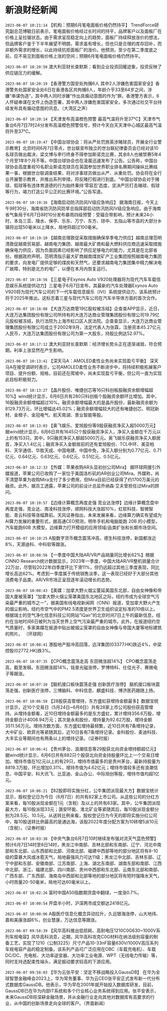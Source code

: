# 新浪财经新闻
`2023-06-07 10:21:14` 【机构：预期6月笔电面板价格仍然持平】 TrendForce研究副总范博毓日前表示，笔电面板价格经过长时间的持平，品牌客户以及面板厂在价格上呈拉锯状态。由于需求呈现稳定向上的趋势，面板厂持续释放涨价的想法，但品牌客户鉴于下半年展望不明朗，需求虽有增长，但也只是合理的库存回补，而非额外需求的增长，以此持续抗拒面板厂的涨价。他预测，至少在第二季度底之前，应不易见到面板价格上涨的空间；预期6月笔电面板价格仍然持平。

`2023-06-07 10:20:50` 澳大利亚财长查默斯：看到企业投资回暖迹象，投资反映了供应链压力的缓解。

`2023-06-07 10:20:19` 【香港警方国安处拘捕6人 其中2人涉嫌危害国家安全】香港警务处国家安全处6日在香港各区共拘捕6人，年龄介乎33至64岁之间，涉嫌“串谋伪造”，其中两人同时涉嫌“作出具煽动意图的作为”罪。香港警方表示，6人怀疑串谋在文件上伪造签署，其中两人涉嫌危害国家安全，多次通过社交平台持续发布具有煽动意图的讯息。（大湾区之声）

`2023-06-07 10:20:14` 【天津发布高温橙色预警 最高气温将升至37℃】天津市气象台6月7日7时24分发布高温橙色预警信号，预计今天白天天津中心城区最高气温将升至37℃。

`2023-06-07 10:19:47` 【中国台球协会：将从严处罚旅英涉赌球员，开展全行业警示教育】北京时间6月7日零点，世台联宣布独立的世台联纪律委员会已经对该10名球员做出裁决，梁文博与李行终身不得参加斯诺克比赛，其余8人也被禁赛5年4个月至1年8个月不等。中国台球协会也在凌晨迅速发布了公告。公告称，中国台球协会高度重视10名职业斯诺克球员在英国参加世界职业排名赛期间操纵比赛结果一事，根据世台联调查结果，将对涉事球员做出从严、从重处罚。协会将在全行业开展警示教育，并推出系列举措，将反赌打假进行到底。“中国台球协会对于赌球、假球等有违体育道德的行为始终秉持‘零容忍’态度，坚决严厉打击赌球、假球等行为，竭力打造公平公正的比赛环境。”公告写道。

`2023-06-07 10:19:16` 【海南启动防汛防风Ⅳ级应急响应】 据海南日报，今天上午9时30分，海南省防汛防风防旱总指挥部启动防汛防风Ⅳ级应急响应。由于海南省气象局于6月7日8时10分发布暴雨四级预警：受辐合带影响，预计未来24小时，本岛三亚、陵水、保亭、乐东、万宁、东方、琼中、五指山等市县的大部分乡镇将出现50毫米以上降水，局地将超过100毫米。

`2023-06-07 10:19:10` 【越南总理敦促采取措施确保旱季电力供应】越南总理范明清敦促越南贸易部、越南电力集团、越南最大矿商和最大燃料供应商迅速采取措施确保电力供应，因为负面因素已经影响了供应足够电力的能力，尤其是在北部省份。根据政府声明，范明清指示最大矿商越南煤炭矿产工业集团按照越南电力集团的要求，向发电厂提供足够的煤炭和天然气，还要求越南电力集团集中精力解决电厂故障，特别是北方的电厂，以便在本月内恢复运行。

`2023-06-07 10:18:56` 【三星电子Exynos Auto V920处理器将为现代汽车车载信息娱乐系统提供动力】三星电子6月7日宣布，其最新的汽车处理器Exynos Auto V920将为现代汽车公司的下一代车载信息娱乐（IVI）系统提供动力，该系统预计将于2025年推出。这标志着三星与现代汽车公司在汽车半导体方面的首次合作。

`2023-06-07 10:18:08` 【大连万达商管19亿股权被冻结】企查查APP显示，近日，大连万达集团股份有限公司所持有的大连万达商业管理集团股份有限公司19.79亿元股权被冻结，执行法院为上海市虹口区人民法院。企查查显示，大连万达商业管理集团股份有限公司成立于2002年9月，法定代表人为张霖，注册资本45.27亿元人民币，大连万达集团股份有限公司为第一大股东，持股比例达52.97%。

`2023-06-07 10:17:12` 澳大利亚财长查默斯：经济增长势头正在逐渐减弱，符合预期。利率上涨显然在产生影响。

`2023-06-07 10:13:41` 【深天马A：AMOLED柔性业务尚未实现盈亏平衡】 深天马A在接受调研时表示，公司AMOLED柔性业务不断进步中，将持续积极拓展客户项目、提升份额、规格，目前还在爬坡中，尚未实现盈亏平衡，但公司一直为实现此目标积极努力。

`2023-06-07 10:13:27` 【晶升股份、唯捷创芯等16只科创板股融资余额增幅超10%】wind统计显示，6月6日共有280只科创板个股融资余额环比增加。其中，16股融资余额增幅超过10%。融资余额增幅最大的是晶升股份，最新融资余额为8129.73万元，环比增幅达45.02%；融资余额增幅较大的还有唯捷创芯、明冠新材、金橙子、金冠电气、航天南湖、景业智能等股。

`2023-06-07 10:13:03` 【奥飞娱乐、爱旭股份等9股获融资净买入超5000万元】据wind统计显示，6月6日共有1645只个股获融资净买入，净买入金额在千万元以上的有153只。其中，9只融资净买入额超5000万元。奥飞娱乐获融资净买入额居首，净买入1.4亿元；融资净买入金额居前的还有爱旭股份、TCL中环、美亚柏科、天孚通信、华胜天成、中国电建、中国中免，净买入额分别为0.77亿元、0.71亿元、0.64亿元、0.63亿元、0.6亿元、0.51亿元、0.5亿元。

`2023-06-07 10:12:33` 【外媒：苹果收购AR头显初创公司Mira】 据环球网援引外媒报道，苹果公司已收购了一家位于美国洛杉矶的AR创业公司Mira。外媒称，尚不清楚苹果为收购Mira支付了多少费用，但Mira目前已经获得了约1700万美元的融资。此外，据员工透露，苹果公司的前设计总监乔纳森·艾夫曾担任过Mira的顾问。

`2023-06-07 10:10:57` 【边缘计算概念再度走强 竞业达涨停】边缘计算概念盘中再度走强，竞业达、南凌科技涨停，顺网科技大涨超10%，虹软科技、智微智能、青云科技等涨幅靠前。天风证券指出，未来发展来看，边缘算力确实有望成为AI算力发展的重要形式，据高通CEO预测，明年手机和电脑能跑 20B 的小模型，汽车能跑60B 大模型，边缘算力打开模组的应用领域/品类扩张和长期市场空间。

`2023-06-07 10:10:25` A股数字货币概念震荡冲高，德生科技涨停，新国都涨近8%，天源迪科、中科软等跟涨。

`2023-06-07 10:08:56` 【一季度中国大陆AR/VR产品销量同比增长62%】根据CINNO Research统计数据显示，2023年一季度，中国大陆AR/VR整机销量合计22万台，尽管较2022年四季度环比下滑11%，但仍远超过其他三季度表现，同比增长高达62%。考虑到一季度属于传统销售淡季，这一表现已经好于大部分其他消费电子品类。AR/VR市场正呈现逐年滚动增长的态势。

`2023-06-07 10:08:43` 【美媒：加拿大野火烟尘蔓延美国东北部，自由女神像和帝国大厦被笼罩】“加拿大野火烟尘笼罩美国东北地区之际，纽约市成为全球空气污染最严重的城市之一”，据美国有线电视新闻网（CNN）报道，受加拿大野火产生的烟尘影响，纽约市空气中的PM2.5浓度是世界卫生组织设定标准的10倍以上。根据瑞士的空气净化信息科技公司网站“IQair”的北京时间7日上午的最新信息，纽约在当地时间6日被列为当天世界上空气污染最严重的城市。此外，在报道纽约空气质量时，多家美媒在报道中贴出被烟尘笼罩的自由女神像与帝国大厦等地标建筑的照片。 （环球网）

`2023-06-07 10:08:41` 港股地产股冲高回落，远洋集团(03377.HK)跌近4%，中梁控股(02772.HK)跌3%。

`2023-06-07 10:07:35` 【CPO概念震荡走高 东田微涨超14%】 CPO概念震荡走高，截至发稿，东田微涨超14%，铭普光磁涨停，罗博特科、仕佳光子、赛微电子等跟涨。

`2023-06-07 10:07:10` 【脑机接口板块震荡走强 创新医疗涨停】 脑机接口板块震荡走强，创新医疗涨停，三博脑科、中科信息、麒盛科技、博济医药跟随上扬。

`2023-06-07 10:06:58` 【28股获高管增持，东方盛虹获增持金额最多】数据宝统计显示，近10个交易日（5月24日~6月6日）共有28家上市公司股份获高管增持。从增持金额看，近10日增持金额最多的是东方盛虹，累计增持356.6万股，增持金额合计4008.94万元；其次是永和股份，增持量为92.62万股，增持金额3511.56万元。增持次数方面，东方盛虹增持最频繁，近10日共有7条增持记录，大中矿业、欧菲光等紧随其后，近10日各有7条增持记录。金科股份、麦迪科技、大丰实业等期间也有两条以上的增持记录。（证券时报）

`2023-06-07 10:06:41` 【贵州茅台、浪潮信息等29股获北向资金增持额超亿元】据wind统计显示，6月6日共有882只个股获北向资金持股量环比上一个交易日增加。增持市值在1亿元以上的有29只，增持市值最多的是贵州茅台，最新持股量为8819.3万股，环比增加0.31%，增持市值为4.62亿元；增持市值较多还有浪潮信息、中国平安、科大讯飞、比亚迪、金山办公、中际旭创等股，增持市值均超1亿元。

`2023-06-07 10:06:21` 【82股即将实施分红，公牛集团派现最大方】数据宝统计显示，股权登记日为今日（6月7日）的共有82家上市公司。从这些公司的分红方案来看，每10股派现金额在1元（含税）及以上的共有63家。其中，公牛集团派现最大方，每10股派现33元；潞安环能、淮北矿业等紧随其后，每10股派现金额分别为28.5元、10.5元。从送转比例来看，股权登记日为今天的即将实施分红公司中，每10股送转比例最高的是通达海，该股2022年度分配方案为10转增5派10元（含税）。（证券时报）

`2023-06-07 10:03:38` 【中央气象台6月7日10时继续发布强对流天气蓝色预警】预计6月7日14时至8日14时，黑龙江中南部、吉林北部和东南部、辽宁、河北中南部和东北部、山东西部和北部、河南北部、福建中西部等地的部分地区将有8-10级的雷暴大风或冰雹天气，局地最强风力可达11级；黑龙江中北部、吉林东部、辽宁中部和东部、安徽南部、江苏南部、上海、湖北东南部、湖南东部和南部、江西中北部、浙江、福建北部、四川南部、贵州中西部和东北部、云南东北部和南部、广西东部、广东西部、海南岛中西部和北部等地的部分地区将有短时强降水天气，小时雨量20-50毫米，局地可达60毫米以上。

`2023-06-07 10:02:26` 富时中国A50指数期货盘中翻绿，一度涨0.7%。

`2023-06-07 10:00:54` 开盘半小时，沪深两市成交额达2418亿元。

`2023-06-07 10:00:06` A股医疗信息化概念异动拉升，久远银海涨停，山大地纬、嘉和美康涨超6%，创业慧康，万达信息等跟涨。

`2023-06-07 09:58:39` 【风华高科推出低损耗、高耐电压1210C0G630~1000V系列车规电容】风华高科消息，近期，风华高科攻克C0G材料在纳法级别容量的制备工艺，实现了1210（公制3225）尺寸产品10-33nF容量630V/1000V高压系列车规电容产品的稳定制备。该系列产品可广泛应用在OBC（车载充电机）、车载DC/DC、充电桩、大功率逆变器、大功率工业电源、WPT（无线电力传输）等，同时支持选配柔性端头，满足振动要求较高的下游应用。

`2023-06-07 09:58:03` 【华为云张平安：坚定不移战略投入GaussDB】 在华为全球智慧金融峰会2023上，华为常务董事、华为云CEO张平安正式发布新一代分布式数据库GaussDB。他表示，华为早在2001年就开始投入数据库研发，目前，GaussDB已在华为内部IT系统和多个行业核心业务系统得到应用。张平安表示，未来GaussDB将深耕金融场景，并从金融行业走向其他对数据库有高要求的行业，从中国的创新场景走向全球的客户。（界面新闻）

